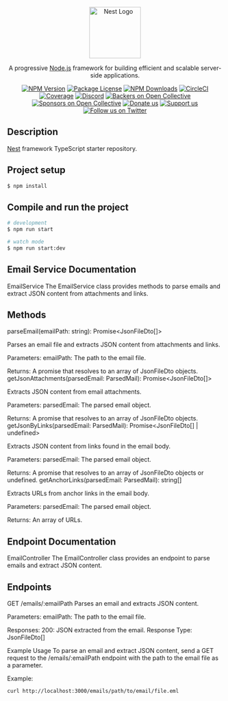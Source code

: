 <p align="center">
  <a href="http://nestjs.com/" target="blank"><img src="https://nestjs.com/img/logo-small.svg" width="120" alt="Nest Logo" /></a>
</p>

[circleci-image]: https://img.shields.io/circleci/build/github/nestjs/nest/master?token=abc123def456
[circleci-url]: https://circleci.com/gh/nestjs/nest

  <p align="center">A progressive <a href="http://nodejs.org" target="_blank">Node.js</a> framework for building efficient and scalable server-side applications.</p>
    <p align="center">
<a href="https://www.npmjs.com/~nestjscore" target="_blank"><img src="https://img.shields.io/npm/v/@nestjs/core.svg" alt="NPM Version" /></a>
<a href="https://www.npmjs.com/~nestjscore" target="_blank"><img src="https://img.shields.io/npm/l/@nestjs/core.svg" alt="Package License" /></a>
<a href="https://www.npmjs.com/~nestjscore" target="_blank"><img src="https://img.shields.io/npm/dm/@nestjs/common.svg" alt="NPM Downloads" /></a>
<a href="https://circleci.com/gh/nestjs/nest" target="_blank"><img src="https://img.shields.io/circleci/build/github/nestjs/nest/master" alt="CircleCI" /></a>
<a href="https://coveralls.io/github/nestjs/nest?branch=master" target="_blank"><img src="https://coveralls.io/repos/github/nestjs/nest/badge.svg?branch=master#9" alt="Coverage" /></a>
<a href="https://discord.gg/G7Qnnhy" target="_blank"><img src="https://img.shields.io/badge/discord-online-brightgreen.svg" alt="Discord"/></a>
<a href="https://opencollective.com/nest#backer" target="_blank"><img src="https://opencollective.com/nest/backers/badge.svg" alt="Backers on Open Collective" /></a>
<a href="https://opencollective.com/nest#sponsor" target="_blank"><img src="https://opencollective.com/nest/sponsors/badge.svg" alt="Sponsors on Open Collective" /></a>
  <a href="https://paypal.me/kamilmysliwiec" target="_blank"><img src="https://img.shields.io/badge/Donate-PayPal-ff3f59.svg" alt="Donate us"/></a>
    <a href="https://opencollective.com/nest#sponsor"  target="_blank"><img src="https://img.shields.io/badge/Support%20us-Open%20Collective-41B883.svg" alt="Support us"></a>
  <a href="https://twitter.com/nestframework" target="_blank"><img src="https://img.shields.io/twitter/follow/nestframework.svg?style=social&label=Follow" alt="Follow us on Twitter"></a>
</p>
  <!--[![Backers on Open Collective](https://opencollective.com/nest/backers/badge.svg)](https://opencollective.com/nest#backer)
  [![Sponsors on Open Collective](https://opencollective.com/nest/sponsors/badge.svg)](https://opencollective.com/nest#sponsor)-->

## Description

[Nest](https://github.com/nestjs/nest) framework TypeScript starter repository.

## Project setup

```bash
$ npm install
```

## Compile and run the project

```bash
# development
$ npm run start

# watch mode
$ npm run start:dev
```
## Email Service Documentation
EmailService
The EmailService class provides methods to parse emails and extract JSON content from attachments and links.

## Methods
parseEmail(emailPath: string): Promise<JsonFileDto[]>

Parses an email file and extracts JSON content from attachments and links.

Parameters:
emailPath: The path to the email file.

Returns: A promise that resolves to an array of JsonFileDto objects.
getJsonAttachments(parsedEmail: ParsedMail): Promise<JsonFileDto[]>


Extracts JSON content from email attachments.

Parameters:
parsedEmail: The parsed email object.

Returns: A promise that resolves to an array of JsonFileDto objects.
getJsonByLinks(parsedEmail: ParsedMail): Promise<JsonFileDto[] | undefined>


Extracts JSON content from links found in the email body.

Parameters:
parsedEmail: The parsed email object.

Returns: A promise that resolves to an array of JsonFileDto objects or undefined.
getAnchorLinks(parsedEmail: ParsedMail): string[]


Extracts URLs from anchor links in the email body.

Parameters:
parsedEmail: The parsed email object.

Returns: An array of URLs.

## Endpoint Documentation

EmailController
The EmailController class provides an endpoint to parse emails and extract JSON content.

## Endpoints

GET /emails/:emailPath
Parses an email and extracts JSON content.

Parameters:
emailPath: The path to the email file.

Responses:
200: JSON extracted from the email.
Response Type: JsonFileDto[]

Example Usage
To parse an email and extract JSON content, send a GET request to the /emails/:emailPath endpoint with the path to the email file as a parameter.

Example:

```bash
curl http://localhost:3000/emails/path/to/email/file.eml
```
